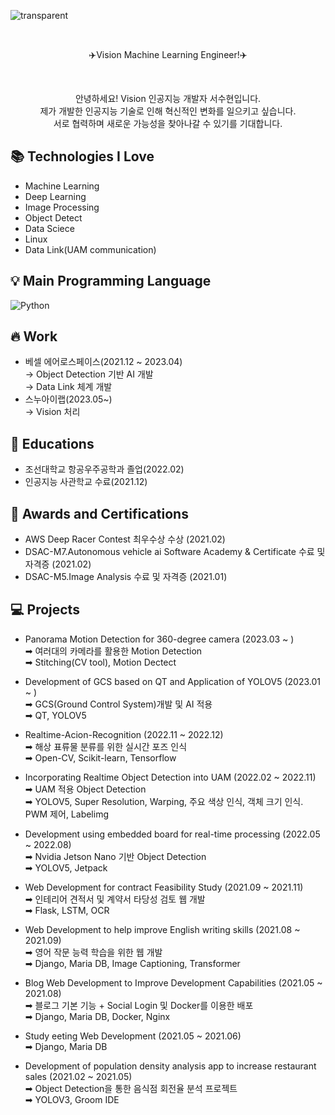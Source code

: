 <p align= "center">

![transparent](https://capsule-render.vercel.app/api?type=transparent&fontColor=703ee5&text=Soohyeon's%20GitHub%20&height=150&fontSize=60&desc=Welcome!&descAlignY=75&descAlign=60)
</p>

<br>

<p align = "center">
✈️Vision Machine Learning Engineer!✈️
</p> 

<br>

<p align= "center">
안녕하세요! Vision 인공지능 개발자 서수현입니다.<br>
제가 개발한 인공지능 기술로 인해 혁신적인 변화를 일으키고 싶습니다.<br>
서로 협력하며 새로운 가능성을 찾아나갈 수 있기를 기대합니다.<br>
</p>

## 📚 Technologies I Love

- Machine Learning
- Deep Learning
- Image Processing
- Object Detect
- Data Sciece
- Linux
- Data Link(UAM communication)

## 💡 Main Programming Language
<img alt="Python" src="https://img.shields.io/badge/python%20-%2314354C.svg?&style=for-the-badge&logo=python&logoColor=white"/>

## 🔥 Work

 - 베셀 에어로스페이스(2021.12 ~ 2023.04)<br>
   → Object Detection 기반 AI 개발<br>
   → Data Link 체계 개발<br>
 - 스누아이랩(2023.05~)<br>
   → Vision 처리
   
## 🏫 Educations

- 조선대학교 항공우주공학과 졸업(2022.02)
- 인공지능 사관학교 수료(2021.12)

## 🙋 Awards and Certifications 

- AWS Deep Racer Contest 최우수상 수상 (2021.02)
- DSAC-M7.Autonomous vehicle ai Software Academy & Certificate 수료 및 자격증 (2021.02)
- DSAC-M5.Image Analysis 수료 및 자격증 (2021.01)

## 💻 Projects

 - Panorama Motion Detection for 360-degree camera (2023.03 ~ )<br>
   ➡ 여러대의 카메라를 활용한 Motion Detection<br>
   ➡ Stitching(CV tool), Motion Dectect<br>
   
 - Development of GCS based on QT and Application of YOLOV5 (2023.01 ~ )<br>
   ➡ GCS(Ground Control System)개발 및 AI 적용<br>
   ➡ QT, YOLOV5<br>
   
 - Realtime-Acion-Recognition (2022.11 ~ 2022.12)<br>
    ➡ 해상 표류물 분류를 위한 실시간 포즈 인식<br>
    ➡ Open-CV, Scikit-learn, Tensorflow<br>
    
 - Incorporating Realtime Object Detection into UAM (2022.02 ~ 2022.11)<br>
   ➡ UAM 적용 Object Detection<br>
   ➡ YOLOV5, Super Resolution, Warping, 주요 색상 인식, 객체 크기 인식. PWM 제어, Labelimg<br>
   
 - Development using embedded board for real-time processing (2022.05 ~ 2022.08)<br>
   ➡ Nvidia Jetson Nano 기반 Object Detection<br>
   ➡ YOLOV5, Jetpack<br>
   
 - Web Development for contract Feasibility Study (2021.09 ~ 2021.11)<br>
   ➡ 인테리어 견적서 및 계약서 타당성 검토 웹 개발<br>
   ➡ Flask, LSTM, OCR<br>
   
 - Web Development to help improve English writing skills (2021.08 ~ 2021.09)<br>
   ➡ 영어 작문 능력 학습을 위한 웹 개발<br> 
   ➡ Django, Maria DB, Image Captioning, Transformer<br>
   
 - Blog Web Development to Improve Development Capabilities (2021.05 ~ 2021.08)<br>
   ➡ 블로그 기본 기능 + Social Login 및 Docker를 이용한 배포<br> 
   ➡ Django, Maria DB, Docker, Nginx<br>
   
 - Study eeting Web Development (2021.05 ~ 2021.06)<br>
   ➡ Django, Maria DB<br>
 
 - Development of population density analysis app to increase restaurant sales (2021.02 ~ 2021.05)<br>
   ➡ Object Detection을 통한 음식점 회전율 분석 프로젝트<br> 
   ➡ YOLOV3, Groom IDE<br>





   

   
    
